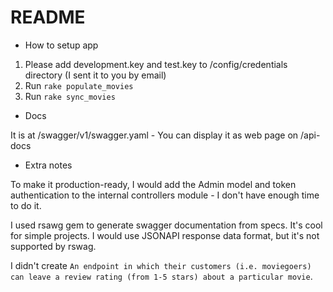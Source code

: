 # README

* How to setup app
1. Please add development.key and test.key to /config/credentials directory (I sent it to you by email)
2. Run `rake populate_movies`
3. Run `rake sync_movies`

* Docs

It is at /swagger/v1/swagger.yaml - You can display it as web page on /api-docs

* Extra notes

To make it production-ready, I would add the Admin model and token authentication to the internal controllers module - I don't have enough time to do it.

I used rsawg gem to generate swagger documentation from specs. It's cool for simple projects.
I would use JSONAPI response data format, but it's not supported by rswag.

I didn't create `An endpoint in which their customers (i.e. moviegoers) can leave a review rating (from 1-5 stars) about a particular movie`.

